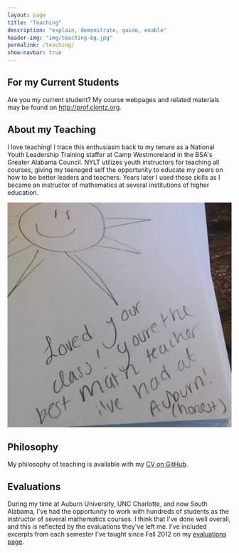 ```yaml
---
layout: page
title: "Teaching"
description: "explain, demonstrate, guide, enable"
header-img: "img/teaching-bg.jpg"
permalink: /teaching/
show-navbar: true
---
```


## For my Current Students

Are you my current student? My course webpages and related materials
may be found on <http://prof.clontz.org>.

## About my Teaching

I love teaching! I trace this enthusiasm back to
my tenure as a National Youth Leadership Training
staffer at Camp Westmoreland in the BSA's Greater Alabama Council.
NYLT utilizes youth instructors for teaching all courses, giving my
teenaged self the opportunity to educate my peers on how to be
better leaders and teachers. Years later I used those skills as
I became an instructor of mathematics at several institutions of
higher education.

![Teaching Note](/img/teaching-note.jpg)

## Philosophy

My philosophy of teaching is available with my
[CV on GitHub](http://github.com/StevenClontz/cv).

## Evaluations

During my time at Auburn University, UNC Charlotte, and now
South Alabama, I've had the
opportunity to work with hundreds of students as the instructor of
several mathematics courses. I think that I've done well overall, and this
is reflected by the evaluations they've left me. I've included excerpts
from each semester I've taught since Fall 2012 on my
[evaluations page](/teaching/evaluations/).
